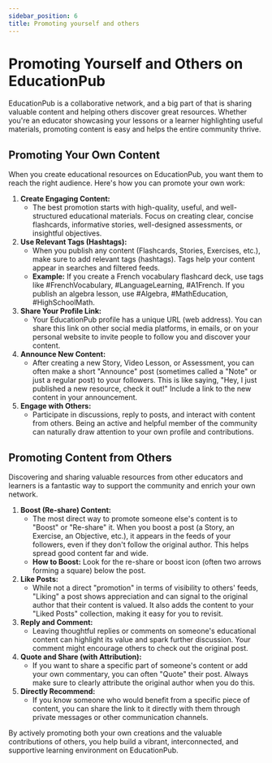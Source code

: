 ```yaml
---
sidebar_position: 6
title: Promoting yourself and others
---
```


# **Promoting Yourself and Others on EducationPub**

EducationPub is a collaborative network, and a big part of that is sharing valuable content and helping others discover great resources. Whether you're an educator showcasing your lessons or a learner highlighting useful materials, promoting content is easy and helps the entire community thrive.

## **Promoting Your Own Content**

When you create educational resources on EducationPub, you want them to reach the right audience. Here's how you can promote your own work:

1. **Create Engaging Content:**  
   * The best promotion starts with high-quality, useful, and well-structured educational materials. Focus on creating clear, concise flashcards, informative stories, well-designed assessments, or insightful objectives.  
2. **Use Relevant Tags (Hashtags):**  
   * When you publish any content (Flashcards, Stories, Exercises, etc.), make sure to add relevant tags (hashtags). Tags help your content appear in searches and filtered feeds.  
   * **Example:** If you create a French vocabulary flashcard deck, use tags like \#FrenchVocabulary, \#LanguageLearning, \#A1French. If you publish an algebra lesson, use \#Algebra, \#MathEducation, \#HighSchoolMath.  
3. **Share Your Profile Link:**  
   * Your EducationPub profile has a unique URL (web address). You can share this link on other social media platforms, in emails, or on your personal website to invite people to follow you and discover your content.  
4. **Announce New Content:**  
   * After creating a new Story, Video Lesson, or Assessment, you can often make a short "Announce" post (sometimes called a "Note" or just a regular post) to your followers. This is like saying, "Hey, I just published a new resource, check it out\!" Include a link to the new content in your announcement.  
5. **Engage with Others:**  
   * Participate in discussions, reply to posts, and interact with content from others. Being an active and helpful member of the community can naturally draw attention to your own profile and contributions.

## **Promoting Content from Others**

Discovering and sharing valuable resources from other educators and learners is a fantastic way to support the community and enrich your own network.

1. **Boost (Re-share) Content:**  
   * The most direct way to promote someone else's content is to "Boost" or "Re-share" it. When you boost a post (a Story, an Exercise, an Objective, etc.), it appears in the feeds of your followers, even if they don't follow the original author. This helps spread good content far and wide.  
   * **How to Boost:** Look for the re-share or boost icon (often two arrows forming a square) below the post.  
2. **Like Posts:**  
   * While not a direct "promotion" in terms of visibility to others' feeds, "Liking" a post shows appreciation and can signal to the original author that their content is valued. It also adds the content to your "Liked Posts" collection, making it easy for you to revisit.  
3. **Reply and Comment:**  
   * Leaving thoughtful replies or comments on someone's educational content can highlight its value and spark further discussion. Your comment might encourage others to check out the original post.  
4. **Quote and Share (with Attribution):**  
   * If you want to share a specific part of someone's content or add your own commentary, you can often "Quote" their post. Always make sure to clearly attribute the original author when you do this.  
5. **Directly Recommend:**  
   * If you know someone who would benefit from a specific piece of content, you can share the link to it directly with them through private messages or other communication channels.

By actively promoting both your own creations and the valuable contributions of others, you help build a vibrant, interconnected, and supportive learning environment on EducationPub.